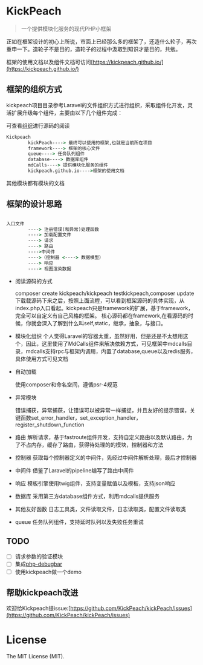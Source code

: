 # KickPeach

> 一个提供模块化服务的现代PHP小框架


正如在框架设计的初心上所说，市面上已经那么多的框架了，还造什么轮子，再次重申一下。造轮子不是目的，造轮子的过程中汲取到知识才是目的，共勉。

框架的使用文档以及组件文档可访问[https://kickpeach.github.io/](https://kickpeach.github.io/)

## 框架的组织方式

kickpeach项目目录参考Laravel的文件组织方式进行组织，采取组件化开发，灵活扩展升级每个组件，主要由以下几个组件完成：

可查看[组织](https://github.com/KickPeach)进行源码的阅读

```cmd
Kickpeach　
        kickPeach----> 最终可以使用的框架,也就是当前所在项目
        framework----> 框架的核心文件
        queue----> 任务队列组件
        database----> 数据库组件
        mdCalls----> 提供模块化服务的组件
        kickpeach.github.io---->框架的使用文档
```

其他模块都有模块的文档

## 框架的设计思路

```cmd

入口文件
        ----> 注册错误(和异常)处理函数
        ----> 加载配置文件
        ----> 请求
        ----> 路由　
        ---->中间件
        ---->（控制器 <----> 数据模型）
        ----> 响应
        ----> 视图渲染数据
```

- 阅读源码的方式

    composer create kickpeach/kickpeach testkickpeach,composer update下载载源码下来之后，按照上面流程，可以看到框架源码的具体实现，从index.php入口看起。kickpeach只是framework的扩展，基于framework，完全可以自定义有自己风格的框架。
核心源码都在framework,在看源码的时候，你就会深入了解到什么叫self,static，继承，抽象，与接口。

- 模块化组织
    个人觉得Laravel的容器太重，虽然好用，但是还是不太想用这个，因此，这里使用了MdCalls组件来解决依赖方式，可见框架中mdcalls目录，mdcalls支持rpc与框架内调用，内置了database,queue以及redis服务，具体使用方式可见文档

- 自动加载
   
   使用composer和命名空间，遵循psr-4规范
   
- 异常模块

   错误捕获，异常捕获，让错误可以被异常一样捕捉，并且友好的提示错误，关键函数set_error_handler，set_exception_handler，register_shutdown_function

- 路由
   解析请求，基于fastroute组件开发，支持自定义路由以及默认路由，为了不占内存，缓存了路由，获得待处理的的模块，控制器和方法
   
- 控制器
   获取每个控制器定义的中间件，先经过中间件解析处理，最后才控制器
   
- 中间件
   借鉴了Laravel的pipeline编写了路由中间件
 
- 响应
  模板引擎使用twig组件，支持变量赋值以及模板，支持json响应
  
- 数据库
   采用第三方database组件方式，利用mdcalls提供服务
   
- 其他友好函数
  日志工具类，文件读取文件，日志读取类，配置文件读取类

- queue
  任务队列组件，支持延时队列以及失败任务重试
  
## TODO

- [ ] 请求参数的验证模块
- [ ] 集成[php-debugbar](https://github.com/maximebf/php-debugbar)
- [ ] 使用kickpeach做一个demo

## 帮助kickpeach改进

欢迎给Kickpeach提issue:[https://github.com/KickPeach/kickPeach/issues](https://github.com/KickPeach/kickPeach/issues)
  

# License

The MIT License (MIT).